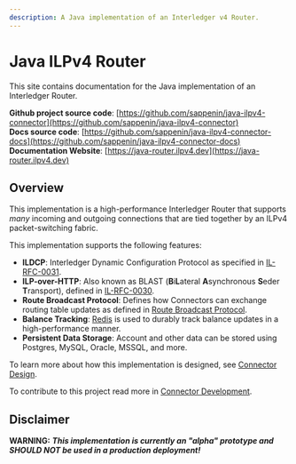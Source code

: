 ```yaml
---
description: A Java implementation of an Interledger v4 Router.
---
```


# Java ILPv4 Router

This site contains documentation for the Java implementation of an Interledger Router.

**Github project source code**: [https://github.com/sappenin/java-ilpv4-connector](https://github.com/sappenin/java-ilpv4-connector)  
**Docs source code**: [https://github.com/sappenin/java-ilpv4-connector-docs](https://github.com/sappenin/java-ilpv4-connector-docs)  
**Documentation Website**: [https://java-router.ilpv4.dev](https://java-router.ilpv4.dev)

## Overview

This implementation is a high-performance Interledger Router that supports _many_ incoming and outgoing connections that are tied together by an ILPv4 packet-switching fabric.

This implementation supports the following features:

* **ILDCP**: Interledger Dynamic Configuration Protocol as specified in [IL-RFC-0031](https://github.com/interledger/rfcs/blob/master/0031-dynamic-configuration-protocol/0031-dynamic-configuration-protocol.md).
* **ILP-over-HTTP**: Also known as BLAST \(**B**i**L**ateral **A**synchronous **S**eder **T**ransport\), defined in [IL-RFC-0030](https://github.com/interledger/rfcs/pull/504).
* **Route Broadcast Protocol**: Defines how Connectors can exchange routing table updates as defined in [Route Broadcast Protocol](https://github.com/interledger/rfcs/pull/455).
* **Balance Tracking**: [Redis](https://redis.io) is used to durably track balance updates in a high-performance manner.
* **Persistent Data Storage**: Account and other data can be stored using Postgres, MySQL, Oracle, MSSQL, and more.

To learn more about how this implementation is designed, see [Connector Design](concepts/architecture-design.md).

To contribute to this project read more in [Connector Development](contributing/development.md).

## Disclaimer

**WARNING:** _**This implementation is currently an "alpha" prototype and SHOULD NOT be used in a production deployment!**_


